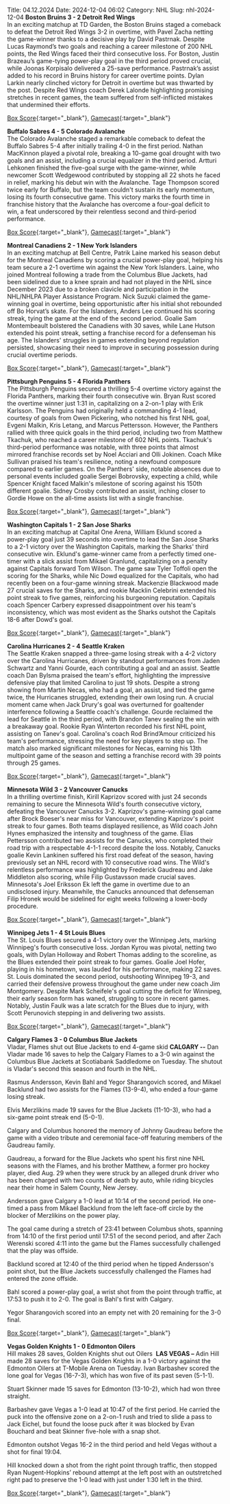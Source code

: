 Title: 04.12.2024
Date: 2024-12-04 06:02
Category: NHL 
Slug: nhl-2024-12-04 
**Boston Bruins 3 - 2 Detroit Red Wings**  
In an exciting matchup at TD Garden, the Boston Bruins staged a comeback to defeat the Detroit Red Wings 3-2 in overtime, with Pavel Zacha netting the game-winner thanks to a decisive play by David Pastrnak. Despite Lucas Raymond’s two goals and reaching a career milestone of 200 NHL points, the Red Wings faced their third consecutive loss. For Boston, Justin Brazeau’s game-tying power-play goal in the third period proved crucial, while Joonas Korpisalo delivered a 25-save performance. Pastrnak’s assist added to his record in Bruins history for career overtime points. Dylan Larkin nearly clinched victory for Detroit in overtime but was thwarted by the post. Despite Red Wings coach Derek Lalonde highlighting promising stretches in recent games, the team suffered from self-inflicted mistakes that undermined their efforts. 

[Box Score](/gamecenter/det-vs-bos/2024/12/03/2024020396){:target="_blank"}, [Gamecast](https://www.nhl.com/news/detroit-red-wings-boston-bruins-game-recap-december-3){:target="_blank"}<br>

**Buffalo Sabres 4 - 5 Colorado Avalanche**  
The Colorado Avalanche staged a remarkable comeback to defeat the Buffalo Sabres 5-4 after initially trailing 4-0 in the first period. Nathan MacKinnon played a pivotal role, breaking a 10-game goal drought with two goals and an assist, including a crucial equalizer in the third period. Artturi Lehkonen finished the five-goal surge with the game-winner, while newcomer Scott Wedgewood contributed by stopping all 22 shots he faced in relief, marking his debut win with the Avalanche. Tage Thompson scored twice early for Buffalo, but the team couldn't sustain its early momentum, losing its fourth consecutive game. This victory marks the fourth time in franchise history that the Avalanche has overcome a four-goal deficit to win, a feat underscored by their relentless second and third-period performance. 

[Box Score](/gamecenter/col-vs-buf/2024/12/03/2024020397){:target="_blank"}, [Gamecast](https://www.nhl.com/news/colorado-avalanche-buffalo-sabres-game-recap-december-3){:target="_blank"}<br>

**Montreal Canadiens 2 - 1 New York Islanders**  
In an exciting matchup at Bell Centre, Patrik Laine marked his season debut for the Montreal Canadiens by scoring a crucial power-play goal, helping his team secure a 2-1 overtime win against the New York Islanders. Laine, who joined Montreal following a trade from the Columbus Blue Jackets, had been sidelined due to a knee sprain and had not played in the NHL since December 2023 due to a broken clavicle and participation in the NHL/NHLPA Player Assistance Program. Nick Suzuki claimed the game-winning goal in overtime, being opportunistic after his initial shot rebounded off Bo Horvat’s skate. For the Islanders, Anders Lee continued his scoring streak, tying the game at the end of the second period. Goalie Sam Montembeault bolstered the Canadiens with 30 saves, while Lane Hutson extended his point streak, setting a franchise record for a defenseman his age. The Islanders' struggles in games extending beyond regulation persisted, showcasing their need to improve in securing possession during crucial overtime periods. 

[Box Score](/gamecenter/nyi-vs-mtl/2024/12/03/2024020398){:target="_blank"}, [Gamecast](https://www.nhl.com/news/new-york-islanders-montreal-canadiens-game-recap-december-3){:target="_blank"}<br>

**Pittsburgh Penguins 5 - 4 Florida Panthers**  
The Pittsburgh Penguins secured a thrilling 5-4 overtime victory against the Florida Panthers, marking their fourth consecutive win. Bryan Rust scored the overtime winner just 1:31 in, capitalizing on a 2-on-1 play with Erik Karlsson. The Penguins had originally held a commanding 4-1 lead, courtesy of goals from Owen Pickering, who notched his first NHL goal, Evgeni Malkin, Kris Letang, and Marcus Pettersson. However, the Panthers rallied with three quick goals in the third period, including two from Matthew Tkachuk, who reached a career milestone of 602 NHL points. Tkachuk's third-period performance was notable, with three points that almost mirrored franchise records set by Noel Acciari and Olli Jokinen. Coach Mike Sullivan praised his team's resilience, noting a newfound composure compared to earlier games. On the Panthers' side, notable absences due to personal events included goalie Sergei Bobrovsky, expecting a child, while Spencer Knight faced Malkin's milestone of scoring against his 150th different goalie. Sidney Crosby contributed an assist, inching closer to Gordie Howe on the all-time assists list with a single franchise. 

[Box Score](/gamecenter/fla-vs-pit/2024/12/03/2024020399){:target="_blank"}, [Gamecast](https://www.nhl.com/news/florida-panthers-pittsburgh-penguins-game-recap-december-3){:target="_blank"}<br>

**Washington Capitals 1 - 2 San Jose Sharks**  
In an exciting matchup at Capital One Arena, William Eklund scored a power-play goal just 39 seconds into overtime to lead the San Jose Sharks to a 2-1 victory over the Washington Capitals, marking the Sharks' third consecutive win. Eklund's game-winner came from a perfectly timed one-timer with a slick assist from Mikael Granlund, capitalizing on a penalty against Capitals forward Tom Wilson. The game saw Tyler Toffoli open the scoring for the Sharks, while Nic Dowd equalized for the Capitals, who had recently been on a four-game winning streak. Mackenzie Blackwood made 27 crucial saves for the Sharks, and rookie Macklin Celebrini extended his point streak to five games, reinforcing his burgeoning reputation. Capitals coach Spencer Carbery expressed disappointment over his team's inconsistency, which was most evident as the Sharks outshot the Capitals 18-6 after Dowd's goal. 

[Box Score](/gamecenter/sjs-vs-wsh/2024/12/03/2024020400){:target="_blank"}, [Gamecast](https://www.nhl.com/news/san-jose-sharks-washington-capitals-game-recap-december-3){:target="_blank"}<br>

**Carolina Hurricanes 2 - 4 Seattle Kraken**  
The Seattle Kraken snapped a three-game losing streak with a 4-2 victory over the Carolina Hurricanes, driven by standout performances from Jaden Schwartz and Yanni Gourde, each contributing a goal and an assist. Seattle coach Dan Bylsma praised the team's effort, highlighting the impressive defensive play that limited Carolina to just 19 shots. Despite a strong showing from Martin Necas, who had a goal, an assist, and tied the game twice, the Hurricanes struggled, extending their own losing run. A crucial moment came when Jack Drury's goal was overturned for goaltender interference following a Seattle coach's challenge. Gourde reclaimed the lead for Seattle in the third period, with Brandon Tanev sealing the win with a breakaway goal. Rookie Ryan Winterton recorded his first NHL point, assisting on Tanev's goal. Carolina's coach Rod Brind’Amour criticized his team's performance, stressing the need for key players to step up. The match also marked significant milestones for Necas, earning his 13th multipoint game of the season and setting a franchise record with 39 points through 25 games. 

[Box Score](/gamecenter/sea-vs-car/2024/12/03/2024020401){:target="_blank"}, [Gamecast](https://www.nhl.com/news/seattle-kraken-carolina-hurricanes-game-recap-december-3){:target="_blank"}<br>

**Minnesota Wild 3 - 2 Vancouver Canucks**  
In a thrilling overtime finish, Kirill Kaprizov scored with just 24 seconds remaining to secure the Minnesota Wild's fourth consecutive victory, defeating the Vancouver Canucks 3-2. Kaprizov's game-winning goal came after Brock Boeser's near miss for Vancouver, extending Kaprizov's point streak to four games. Both teams displayed resilience, as Wild coach John Hynes emphasized the intensity and toughness of the game. Elias Pettersson contributed two assists for the Canucks, who completed their road trip with a respectable 4-1-1 record despite the loss. Notably, Canucks goalie Kevin Lankinen suffered his first road defeat of the season, having previously set an NHL record with 10 consecutive road wins. The Wild's relentless performance was highlighted by Frederick Gaudreau and Jake Middleton also scoring, while Filip Gustavsson made crucial saves. Minnesota's Joel Eriksson Ek left the game in overtime due to an undisclosed injury. Meanwhile, the Canucks announced that defenseman Filip Hronek would be sidelined for eight weeks following a lower-body procedure. 

[Box Score](/gamecenter/van-vs-min/2024/12/03/2024020402){:target="_blank"}, [Gamecast](https://www.nhl.com/news/vancouver-canucks-minnesota-wild-game-recap-december-3){:target="_blank"}<br>

**Winnipeg Jets 1 - 4 St Louis Blues**  
The St. Louis Blues secured a 4-1 victory over the Winnipeg Jets, marking Winnipeg's fourth consecutive loss. Jordan Kyrou was pivotal, netting two goals, with Dylan Holloway and Robert Thomas adding to the scoreline, as the Blues extended their point streak to four games. Goalie Joel Hofer, playing in his hometown, was lauded for his performance, making 22 saves. St. Louis dominated the second period, outshooting Winnipeg 19-3, and carried their defensive prowess throughout the game under new coach Jim Montgomery. Despite Mark Scheifele's goal cutting the deficit for Winnipeg, their early season form has waned, struggling to score in recent games. Notably, Justin Faulk was a late scratch for the Blues due to injury, with Scott Perunovich stepping in and delivering two assists. 

[Box Score](/gamecenter/stl-vs-wpg/2024/12/03/2024020403){:target="_blank"}, [Gamecast](https://www.nhl.com/news/st-louis-blues-winnipeg-jets-game-recap-december-3){:target="_blank"}<br>

**Calgary Flames 3 - 0 Columbus Blue Jackets**  
Vladar, Flames shut out Blue Jackets to end 4-game skid
 **CALGARY --** <forge-entity title="Dan Vladar" slug="dan-vladar-8478435" code="player">Dan Vladar</forge-entity> made 16 saves to help the Calgary Flames to a 3-0 win against the Columbus Blue Jackets at Scotiabank Saddledome on Tuesday. 
The shutout is Vladar's second this season and fourth in the NHL.

<forge-entity title="Rasmus Andersson" slug="rasmus-andersson-8478397" code="player">Rasmus Andersson</forge-entity>, <forge-entity title="Kevin Bahl" slug="kevin-bahl-8480860" code="player">Kevin Bahl</forge-entity> and <forge-entity title="Yegor Sharangovich" slug="yegor-sharangovich-8481068" code="player">Yegor Sharangovich</forge-entity> scored, and <forge-entity title="Mikael Backlund" slug="mikael-backlund-8474150" code="player">Mikael Backlund</forge-entity> had two assists for the Flames (13-9-4), who ended a four-game losing streak.

<forge-entity title="Elvis Merzlikins" slug="elvis-merzlikins-8478007" code="player">Elvis Merzlikins</forge-entity> made 19 saves for the Blue Jackets (11-10-3), who had a six-game point streak end (5-0-1).

Calgary and Columbus honored the memory of <forge-entity title="Johnny Gaudreau" slug="johnny-gaudreau-8476346" code="player">Johnny Gaudreau</forge-entity> before the game with a video tribute and ceremonial face-off featuring members of the Gaudreau family.

Gaudreau, a forward for the Blue Jackets who spent his first nine NHL seasons with the Flames, and his brother Matthew, a former pro hockey player, died Aug. 29 when they were struck by an alleged drunk driver who has been charged with two counts of death by auto, while riding bicycles near their home in Salem County, New Jersey.

Andersson gave Calgary a 1-0 lead at 10:14 of the second period. He one-timed a pass from Mikael Backlund from the left face-off circle by the blocker of Merzlikins on the power play.

The goal came during a stretch of 23:41 between Columbus shots, spanning from 14:10 of the first period until 17:51 of the second period, and after Zach Werenski scored 4:11 into the game but the Flames successfully challenged that the play was offside.

Backlund scored at 12:40 of the third period when he tipped Andersson's point shot, but the Blue Jackets successfully challenged the Flames had entered the zone offside.

Bahl scored a power-play goal, a wrist shot from the point through traffic, at 17:53 to push it to 2-0. The goal is Bahl's first with Calgary.

Yegor Sharangovich scored into an empty net with 20 remaining for the 3-0 final. 

[Box Score](/gamecenter/cbj-vs-cgy/2024/12/03/2024020404){:target="_blank"}, [Gamecast](https://www.nhl.com/news/columbus-blue-jackets-calgary-flames-game-recap-december-3){:target="_blank"}<br>

**Vegas Golden Knights 1 - 0 Edmonton Oilers**  
Hill makes 28 saves, Golden Knights shut out Oilers 
 **LAS VEGAS –** <forge-entity title="Adin Hill" slug="adin-hill-8478499" code="player">Adin Hill</forge-entity> made 28 saves for the Vegas Golden Knights in a 1-0 victory against the Edmonton Oilers at T-Mobile Arena on Tuesday. 
Ivan Barbashev scored the lone goal for Vegas (16-7-3), which has won five of its past seven (5-1-1).

Stuart Skinner made 15 saves for Edmonton (13-10-2), which had won three straight.

Barbashev gave Vegas a 1-0 lead at 10:47 of the first period. He carried the puck into the offensive zone on a 2-on-1 rush and tried to slide a pass to Jack Eichel, but found the loose puck after it was blocked by Evan Bouchard and beat Skinner five-hole with a snap shot.

Edmonton outshot Vegas 16-2 in the third period and held Vegas without a shot for final 19:04.

Hill knocked down a shot from the right point through traffic, then stopped Ryan Nugent-Hopkins’ rebound attempt at the left post with an outstretched right pad to preserve the 1-0 lead with just under 1:30 left in the third. 

[Box Score](/gamecenter/edm-vs-vgk/2024/12/03/2024020405){:target="_blank"}, [Gamecast](https://www.nhl.com/news/edmonton-oilers-vegas-golden-knights-game-recap-december-3){:target="_blank"}<br>

